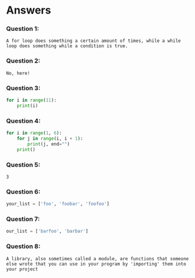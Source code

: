 # Answers

### Question 1:
```
A for loop does something a certain amount of times, while a while loop does something while a condition is true.
```

### Question 2:
```
No, here!
```

### Question 3:
```python
for i in range(11):
    print(i)
```

### Question 4:
```python
for i in range(1, 6):
    for j in range(i, i + 1):
        print(j, end="")
    print()
```

### Question 5:
```
3
```

### Question 6:
```python
your_list = ['foo', 'foobar', 'foofoo']
```

### Question 7:
```python
our_list = ['barfoo', 'barbar']
```

### Question 8:
```
A library, also sometimes called a module, are functions that someone else wrote that you can use in your program by 'importing' them into your project
```